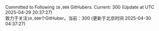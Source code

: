 Committed to Following `10,000` GitHubers. Current: <!-- FOLLOWING_COUNT -->300<!-- FOLLOWING_COUNT --> (Update at UTC <!-- LAST_UPDATED -->2025-04-29 20:37:27<!-- LAST_UPDATED -->)<br>
致力于关注`10,000`个GitHuber。当前：<!-- FOLLOWING_COUNT -->300<!-- FOLLOWING_COUNT --> (更新于北京时间 <!-- LAST_UPDATED_CST -->2025-04-30 04:37:27<!-- LAST_UPDATED_CST -->)
